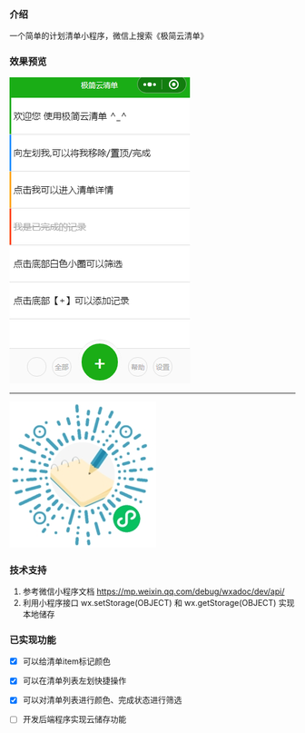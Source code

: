 ### 介绍
一个简单的计划清单小程序，微信上搜索《极简云清单》  

### 效果预览
![预览小程序界面](doc/img/pic1.png)

***

![预览小程序二维码](doc/img/erweima.jpg)

### 技术支持
1. 参考微信小程序文档 https://mp.weixin.qq.com/debug/wxadoc/dev/api/  
2. 利用小程序接口 wx.setStorage(OBJECT) 和 wx.getStorage(OBJECT) 实现本地储存

### 已实现功能
- [x] 可以给清单item标记颜色
- [x] 可以在清单列表左划快捷操作
- [x] 可以对清单列表进行颜色、完成状态进行筛选

- [ ] 开发后端程序实现云储存功能
